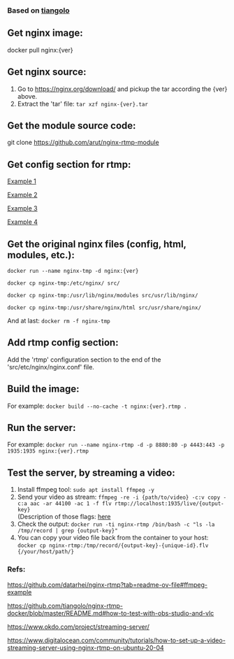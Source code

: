 ### Based on [tiangolo](https://github.com/tiangolo/nginx-rtmp-docker)


## Get nginx image:
docker pull nginx:{ver}

## Get nginx source:
1. Go to https://nginx.org/download/ and pickup the tar according the {ver} above.
2. Extract the 'tar' file: ```tar xzf nginx-{ver}.tar```

## Get the module source code:
git clone https://github.com/arut/nginx-rtmp-module

## Get config section for rtmp:
[Example 1](https://www.digitalocean.com/community/tutorials/how-to-set-up-a-video-streaming-server-using-nginx-rtmp-on-ubuntu-20-04)

[Example 2](https://medium.com/@peer5/setting-up-hls-live-streaming-server-using-nginx-67f6b71758db)

[Example 3](https://sites.google.com/view/facebook-rtmp-to-rtmps/home#h.p_9sKSEFWMM1dQ)

[Example 4](https://github.com/tiangolo/nginx-rtmp-docker/blob/master/nginx.conf)

## Get the original nginx files (config, html, modules, etc.):
```docker run --name nginx-tmp -d nginx:{ver} ```

```docker cp nginx-tmp:/etc/nginx/ src/```

```docker cp nginx-tmp:/usr/lib/nginx/modules src/usr/lib/nginx/```

```docker cp nginx-tmp:/usr/share/nginx/html src/usr/share/nginx/```

And at last: ```docker rm -f nginx-tmp```

## Add rtmp config section:
Add the 'rtmp' configuration section to the end of the 'src/etc/nginx/nginx.conf' file.


## Build the image:
For example: ```docker build --no-cache -t nginx:{ver}.rtmp .```

## Run the server:
For example: ```docker run --name nginx-rtmp -d -p 8880:80 -p 4443:443 -p 1935:1935 nginx:{ver}.rtmp```

## Test the server, by streaming a video:
1. Install ffmpeg tool: ```sudo apt install ffmpeg -y```
2. Send your video as stream: ```ffmpeg -re -i {path/to/video} -c:v copy -c:a aac -ar 44100 -ac 1 -f flv rtmp://localhost:1935/live/{output-key}``` <br />
(Description of those flags: [here](https://www.digitalocean.com/community/tutorials/how-to-set-up-a-video-streaming-server-using-nginx-rtmp-on-ubuntu-20-04])
3. Check the output: ```docker run -ti nginx-rtmp /bin/bash -c "ls -la /tmp/record | grep {output-key}"```
4. You can copy your video file back from the container to your host: ```docker cp nginx-rtmp:/tmp/record/{output-key}-{unique-id}.flv {/your/host/path/}```

### Refs:
https://github.com/datarhei/nginx-rtmp?tab=readme-ov-file#ffmpeg-example

https://github.com/tiangolo/nginx-rtmp-docker/blob/master/README.md#how-to-test-with-obs-studio-and-vlc

https://www.okdo.com/project/streaming-server/

https://www.digitalocean.com/community/tutorials/how-to-set-up-a-video-streaming-server-using-nginx-rtmp-on-ubuntu-20-04


